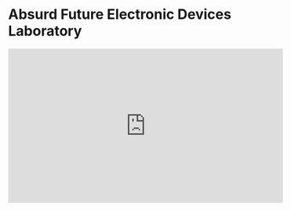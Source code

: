 # Absurd Future Electronic Devices Laboratory

<iframe width="560" height="315" src="https://www.youtube.com/embed/ERlBHyOjeLI?si=AeaDfW2rK2vFzDg-" title="YouTube video player" frameborder="0" allow="accelerometer; autoplay; clipboard-write; encrypted-media; gyroscope; picture-in-picture; web-share" allowfullscreen></iframe>
